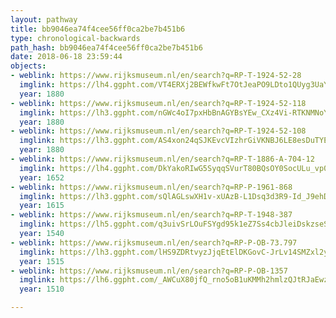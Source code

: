 ```yaml
---
layout: pathway
title: bb9046ea74f4cee56ff0ca2be7b451b6
type: chronological-backwards
path_hash: bb9046ea74f4cee56ff0ca2be7b451b6
date: 2018-06-18 23:59:44
objects:
- weblink: https://www.rijksmuseum.nl/en/search?q=RP-T-1924-52-28
  imglink: https://lh4.ggpht.com/VT4ERXj2BEWfkwFt7OtJeaPO9LDto1QUyg3UaYXVFOWFERtJVvtNzK4TV3HcUbR2LMUwlVZjOnHxI9Ce2_ShkCf4jxtq=s200
  year: 1880
- weblink: https://www.rijksmuseum.nl/en/search?q=RP-T-1924-52-118
  imglink: https://lh3.ggpht.com/nGWc4oI7pxHbBnAGYBsYEw_CXz4Vi-RTKNMNoYGRhZid6xi14EE_tL8lkUmbZPZ6oZogAFu39jvuui8N_oaiyA-tZKo=s200
  year: 1880
- weblink: https://www.rijksmuseum.nl/en/search?q=RP-T-1924-52-108
  imglink: https://lh3.ggpht.com/AS4xon24qSJKEvcVIzhrGiVKNBJ6LE8esDuTYEDQDfav2wUXEZZNZPnSsptqdVmBHJc1DjT9gfZJ0glY9Nh7ey3jTws=s200
  year: 1880
- weblink: https://www.rijksmuseum.nl/en/search?q=RP-T-1886-A-704-12
  imglink: https://lh4.ggpht.com/DkYakoRIwG5SyqqSVurT80BQsOY0SocULu_vp0FM4mNdX5GGZgQm7cJZiSBANvffuWKko4o1qMKy6Ah5mjSgqq-gRZc=s200
  year: 1652
- weblink: https://www.rijksmuseum.nl/en/search?q=RP-P-1961-868
  imglink: https://lh3.ggpht.com/sQlAGLswXH1v-xUAzB-L1Dsq3d3R9-Id_J9ehDA8jPOAXo4Do6V_EZJUo5nFUXnJynlTVgVDIEgSfQUazynDPq4ujLU=s200
  year: 1615
- weblink: https://www.rijksmuseum.nl/en/search?q=RP-T-1948-387
  imglink: https://lh5.ggpht.com/q3uivSrLOuFSYgd95k1eZ7Ss4cbJleiDskzseSLe3Jfcj0RmD6xFKlH224pJVy_X3izeDUH_ewP7SODwejjUqbg46zs=s200
  year: 1540
- weblink: https://www.rijksmuseum.nl/en/search?q=RP-P-OB-73.797
  imglink: https://lh3.ggpht.com/lHS9ZDRtvyzJjqEtElDKGovC-JrLv14SMZxl2yrx5yujkjPjC4LSzrvxoNLWOA3fNC9M7CGWhDvSX5zjlT19UbFW7BaP=s200
  year: 1515
- weblink: https://www.rijksmuseum.nl/en/search?q=RP-P-OB-1357
  imglink: https://lh6.ggpht.com/_AWCuX80jfQ_rno5oB1uKMMh2hmlzQJtRJaEwzLt2hykkpAVvolXTXkmvYuaEIeBi9qWTqOfUT01PYz_0S16b6gk1w=s200
  year: 1510

---
```

